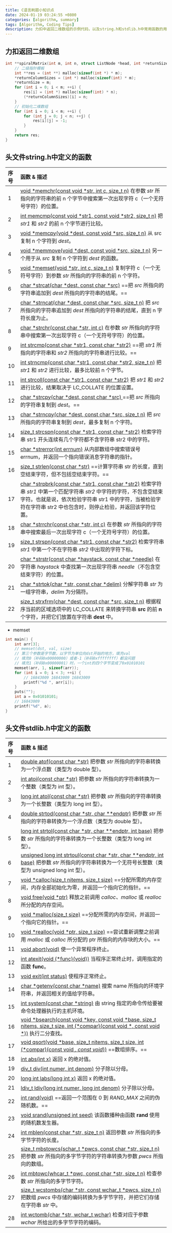 ```yaml
---
title: C语言刷题小知识点
date: 2024-01-19 03:24:55 +0800
categories: [algorithm, summary]
tags: [Algorithm, Coding Tips]
description: 力扣中返回二维数组的示例代码，以及string.h和stdlib.h中常用函数的用法。
---
```

## 力扣返回二维数组

```c
int **spiralMatrix(int m, int n, struct ListNode *head, int *returnSize, int **returnColumnSizes) {
    // 二级指针模板
    int **res = (int **) malloc(sizeof(int *) * m);
    *returnColumnSizes = (int *) malloc(sizeof(int) * m);
    *returnSize = m;
    for (int i = 0; i < m; ++i) {
        res[i] = (int *) malloc(sizeof(int) * n);
        (*returnColumnSizes)[i] = n;
    }
    // 初始化二维数组
    for (int i = 0; i < m; ++i) {
        for (int j = 0; j < n; ++j) {
            res[i][j] = -1;
        }
    }
    return res;
}
```

## 头文件string.h中定义的函数

| 序号 | 函数 & 描述                                                                                                                                                                                                                                                                                               |
| :--- | :-------------------------------------------------------------------------------------------------------------------------------------------------------------------------------------------------------------------------------------------------------------------------------------------------------- |
| 1    | [void *memchr(const void *str, int c, size_t n)](https://www.runoob.com/cprogramming/c-function-memchr.html) 在参数 *str* 所指向的字符串的前 n 个字节中搜索第一次出现字符 c（一个无符号字符）的位置。                                                                                                     |
| 2    | [int memcmp(const void *str1, const void *str2, size_t n)](https://www.runoob.com/cprogramming/c-function-memcmp.html) 把 *str1* 和 *str2* 的前 n 个字节进行比较。                                                                                                                                        |
| 3    | [void *memcpy(void *dest, const void *src, size_t n)](https://www.runoob.com/cprogramming/c-function-memcpy.html) 从 src 复制 n 个字符到 *dest*。                                                                                                                                                         |
| 4    | [void *memmove(void *dest, const void *src, size_t n)](https://www.runoob.com/cprogramming/c-function-memmove.html) 另一个用于从 *src* 复制 n 个字符到 *dest* 的函数。                                                                                                                                    |
| 5    | [void *memset(void *str, int c, size_t n)](https://www.runoob.com/cprogramming/c-function-memset.html) 复制字符 c（一个无符号字符）到参数 *str* 所指向的字符串的前 n 个字符。                                                                                                                             |
| 6    | [char *strcat(char *dest, const char *src)](https://www.runoob.com/cprogramming/c-function-strcat.html) ==把 *src* 所指向的字符串追加到 *dest* 所指向的字符串的结尾。==                                                                                                                                   |
| 7    | [char *strncat(char *dest, const char *src, size_t n)](https://www.runoob.com/cprogramming/c-function-strncat.html) 把 *src* 所指向的字符串追加到 *dest* 所指向的字符串的结尾，直到 n 字符长度为止。                                                                                                      |
| 8    | [char *strchr(const char *str, int c)](https://www.runoob.com/cprogramming/c-function-strchr.html) 在参数 *str* 所指向的字符串中搜索第一次出现字符 c（一个无符号字符）的位置。                                                                                                                            |
| 9    | [int strcmp(const char *str1, const char *str2)](https://www.runoob.com/cprogramming/c-function-strcmp.html) ==把 *str1* 所指向的字符串和 *str2* 所指向的字符串进行比较。==                                                                                                                               |
| 10   | [int strncmp(const char *str1, const char *str2, size_t n)](https://www.runoob.com/cprogramming/c-function-strncmp.html) 把 *str1* 和 *str2* 进行比较，最多比较前 n 个字节。                                                                                                                              |
| 11   | [int strcoll(const char *str1, const char *str2)](https://www.runoob.com/cprogramming/c-function-strcoll.html) 把 *str1* 和 *str2* 进行比较，结果取决于 LC_COLLATE 的位置设置。                                                                                                                           |
| 12   | [char *strcpy(char *dest, const char *src) ](https://www.runoob.com/cprogramming/c-function-strcpy.html) ==把 *src* 所指向的字符串复制到 *dest*。==                                                                                                                                                       |
| 13   | [char *strncpy(char *dest, const char *src, size_t n)](https://www.runoob.com/cprogramming/c-function-strncpy.html) 把 *src* 所指向的字符串复制到 *dest*，最多复制 n 个字符。                                                                                                                             |
| 14   | [size_t strcspn(const char *str1, const char *str2)](https://www.runoob.com/cprogramming/c-function-strcspn.html) 检索字符串 str1 开头连续有几个字符都不含字符串 str2 中的字符。                                                                                                                          |
| 15   | [char *strerror(int errnum)](https://www.runoob.com/cprogramming/c-function-strerror.html) 从内部数组中搜索错误号 errnum，并返回一个指向错误消息字符串的指针。                                                                                                                                            |
| 16   | [size_t strlen(const char *str)](https://www.runoob.com/cprogramming/c-function-strlen.html) ==计算字符串 str 的长度，直到空结束字符，但不包括空结束字符。==                                                                                                                                              |
| 17   | [char *strpbrk(const char *str1, const char *str2)](https://www.runoob.com/cprogramming/c-function-strpbrk.html) 检索字符串 *str1* 中第一个匹配字符串 *str2* 中字符的字符，不包含空结束字符。也就是说，依次检验字符串 str1 中的字符，当被检验字符在字符串 str2 中也包含时，则停止检验，并返回该字符位置。 |
| 18   | [char *strrchr(const char *str, int c)](https://www.runoob.com/cprogramming/c-function-strrchr.html) 在参数 *str* 所指向的字符串中搜索最后一次出现字符 c（一个无符号字符）的位置。                                                                                                                        |
| 19   | [size_t strspn(const char *str1, const char *str2)](https://www.runoob.com/cprogramming/c-function-strspn.html) 检索字符串 *str1* 中第一个不在字符串 *str2* 中出现的字符下标。                                                                                                                            |
| 20   | [char *strstr(const char *haystack, const char *needle)](https://www.runoob.com/cprogramming/c-function-strstr.html) 在字符串 *haystack* 中查找第一次出现字符串 *needle*（不包含空结束字符）的位置。                                                                                                      |
| 21   | [char *strtok(char *str, const char *delim)](https://www.runoob.com/cprogramming/c-function-strtok.html) 分解字符串 *str* 为一组字符串，*delim* 为分隔符。                                                                                                                                                |
| 22   | [size_t strxfrm(char *dest, const char *src, size_t n)](https://www.runoob.com/cprogramming/c-function-strxfrm.html) 根据程序当前的区域选项中的 LC_COLLATE 来转换字符串 **src** 的前 **n** 个字符，并把它们放置在字符串 **dest** 中。                                                                     |

- memset

```c
int main() {
    int arr[3];
    // memset(dst, val, size)
    // 第三个参数是字节数，以字节为单位向dst开始的地方，填充val
    // 填充0（补码0x00000000）或者-1（补码0xffffffff）都没问题
    // 填充1（补码0x00000001）时，一个int的四个字节变成了0x01010101
    memset(arr, 1, sizeof(arr));
    for (int i = 0; i < 3; ++i) {
        // 16843009 16843009 16843009
        printf("%d ", arr[i]);
    }
    puts("");
    int a = 0x01010101;
    // 16843009
    printf("%d", a);
}
```



## 头文件stdlib.h中定义的函数

| 序号 | 函数 & 描述                                                                                                                                                                                                           |
| :--- | :-------------------------------------------------------------------------------------------------------------------------------------------------------------------------------------------------------------------- |
| 1    | [double atof(const char *str)](https://www.runoob.com/cprogramming/c-function-atof.html) 把参数 *str* 所指向的字符串转换为一个浮点数（类型为 double 型）。                                                            |
| 2    | [int atoi(const char *str)](https://www.runoob.com/cprogramming/c-function-atoi.html) 把参数 *str* 所指向的字符串转换为一个整数（类型为 int 型）。                                                                    |
| 3    | [long int atol(const char *str)](https://www.runoob.com/cprogramming/c-function-atol.html) 把参数 *str* 所指向的字符串转换为一个长整数（类型为 long int 型）。                                                        |
| 4    | [double strtod(const char *str, char **endptr)](https://www.runoob.com/cprogramming/c-function-strtod.html) 把参数 *str* 所指向的字符串转换为一个浮点数（类型为 double 型）。                                         |
| 5    | [long int strtol(const char *str, char **endptr, int base)](https://www.runoob.com/cprogramming/c-function-strtol.html) 把参数 *str* 所指向的字符串转换为一个长整数（类型为 long int 型）。                           |
| 6    | [unsigned long int strtoul(const char *str, char **endptr, int base)](https://www.runoob.com/cprogramming/c-function-strtoul.html) 把参数 *str* 所指向的字符串转换为一个无符号长整数（类型为 unsigned long int 型）。 |
| 7    | [void *calloc(size_t nitems, size_t size)](https://www.runoob.com/cprogramming/c-function-calloc.html) ==分配所需的内存空间，内存全部初始化为零，并返回一个指向它的指针。==                                           |
| 8    | [void free(void *ptr)](https://www.runoob.com/cprogramming/c-function-free.html) 释放之前调用 *calloc、malloc* 或 *realloc* 所分配的内存空间。                                                                        |
| 9    | [void *malloc(size_t size)](https://www.runoob.com/cprogramming/c-function-malloc.html) ==分配所需的内存空间，并返回一个指向它的指针。==                                                                              |
| 10   | [void *realloc(void *ptr, size_t size)](https://www.runoob.com/cprogramming/c-function-realloc.html) ==尝试重新调整之前调用 *malloc* 或 *calloc* 所分配的 ptr 所指向的内存块的大小。==                                |
| 11   | [void abort(void)](https://www.runoob.com/cprogramming/c-function-abort.html) 使一个异常程序终止。                                                                                                                    |
| 12   | [int atexit(void (*func)(void))](https://www.runoob.com/cprogramming/c-function-atexit.html) 当程序正常终止时，调用指定的函数 **func**。                                                                              |
| 13   | [void exit(int status)](https://www.runoob.com/cprogramming/c-function-exit.html) 使程序正常终止。                                                                                                                    |
| 14   | [char *getenv(const char *name)](https://www.runoob.com/cprogramming/c-function-getenv.html) 搜索 name 所指向的环境字符串，并返回相关的值给字符串。                                                                   |
| 15   | [int system(const char *string)](https://www.runoob.com/cprogramming/c-function-system.html) 由 string 指定的命令传给要被命令处理器执行的主机环境。                                                                   |
| 16   | [void *bsearch(const void *key, const void *base, size_t nitems, size_t size, int (*compar)(const void *, const void *))](https://www.runoob.com/cprogramming/c-function-bsearch.html) 执行二分查找。                 |
| 17   | [void qsort(void *base, size_t nitems, size_t size, int (*compar)(const void *, const void*))](https://www.runoob.com/cprogramming/c-function-qsort.html) ==数组排序。==                                              |
| 18   | [int abs(int x)](https://www.runoob.com/cprogramming/c-function-abs.html) 返回 x 的绝对值。                                                                                                                           |
| 19   | [div_t div(int numer, int denom)](https://www.runoob.com/cprogramming/c-function-div.html) 分子除以分母。                                                                                                             |
| 20   | [long int labs(long int x)](https://www.runoob.com/cprogramming/c-function-labs.html) 返回 x 的绝对值。                                                                                                               |
| 21   | [ldiv_t ldiv(long int numer, long int denom)](https://www.runoob.com/cprogramming/c-function-ldiv.html) 分子除以分母。                                                                                                |
| 22   | [int rand(void)](https://www.runoob.com/cprogramming/c-function-rand.html) ==返回一个范围在 0 到 *RAND_MAX* 之间的伪随机数。==                                                                                        |
| 23   | [void srand(unsigned int seed)](https://www.runoob.com/cprogramming/c-function-srand.html) 该函数播种由函数 **rand** 使用的随机数发生器。                                                                             |
| 24   | [int mblen(const char *str, size_t n)](https://www.runoob.com/cprogramming/c-function-mblen.html) 返回参数 *str* 所指向的多字节字符的长度。                                                                           |
| 25   | [size_t mbstowcs(schar_t *pwcs, const char *str, size_t n)](https://www.runoob.com/cprogramming/c-function-mbstowcs.html) 把参数 *str* 所指向的多字节字符的字符串转换为参数 *pwcs* 所指向的数组。                     |
| 26   | [int mbtowc(whcar_t *pwc, const char *str, size_t n)](https://www.runoob.com/cprogramming/c-function-mbtowc.html) 检查参数 *str* 所指向的多字节字符。                                                                 |
| 27   | [size_t wcstombs(char *str, const wchar_t *pwcs, size_t n)](https://www.runoob.com/cprogramming/c-function-wcstombs.html) 把数组 *pwcs* 中存储的编码转换为多字节字符，并把它们存储在字符串 *str* 中。                 |
| 28   | [int wctomb(char *str, wchar_t wchar)](https://www.runoob.com/cprogramming/c-function-wctomb.html) 检查对应于参数 *wchar* 所给出的多字节字符的编码。                                                                  |

